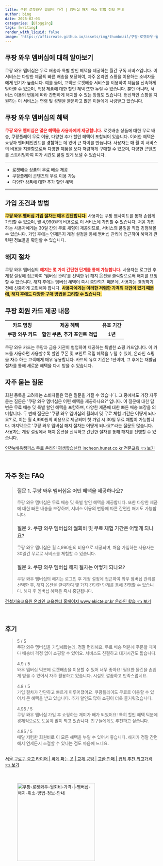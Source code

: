 ```yaml
---
title: 쿠팡 로켓와우 월회비 가격 | 멤버십 해지 취소 방법 정보 안내
author: bing
date: 2025-02-03
categories: [Blogging]
tags: [writing]
render_with_liquid: false
image: 'https://afficreate.github.io/assets/img/thumbnail/쿠팡-로켓와우-월회비-가격-|-멤버십-해지-취소-방법-정보-안내.webp'
---
```



<h2 id='쿠팡_와우_멤버십에_대해_알아보기'>쿠팡 와우 멤버십에 대해 알아보기</h2>

<p>쿠팡 와우 멤버십은 무료 배송과 특별 할인 혜택을 제공하는 월간 구독 서비스입니다. 이 서비스는 다양한 제품의 빠른 배송을 보장하여, 자주 온라인 쇼핑을 이용하는 소비자들에게 인기가 높습니다. 예를 들어, 고객은 로켓배송 서비스를 이용하여 제품을 신속하게 받아볼 수 있으며, 특정 제품에 대한 할인 혜택 또한 누릴 수 있습니다. 뿐만 아니라, 서비스 이용의 변동에 따라 간편하게 해지할 수 있는 장점도 있습니다. 헌신적인 쇼핑을 지원하는 이 서비스는 연령 및 성별을 불문하고 많은 이들에게 사랑받고 있습니다.</p>

<h2 id='쿠팡_와우_멤버십의_혜택'>쿠팡 와우 멤버십의 혜택</h2>

<p><b><span style="color: #ee2323;">쿠팡 와우 멤버십은 많은 혜택을 사용자에게 제공합니다.</span></b> 로켓배송 상품에 대한 무료 배송, 쿠팡플레이 무료 이용, 다양한 추가 할인 혜택이 포함되어 있습니다. 이러한 혜택은 쇼핑과 엔터테인먼트를 경험하는 데 있어 큰 차이를 만듭니다. 사용자는 매 월 이 서비스의 비용을 지불함으로써 다양한 제품을 보다 저렴하게 구매할 수 있으며, 다양한 콘텐츠를 스트리밍하여 여가 시간도 품질 있게 보낼 수 있습니다.</p>

<hr />

<ul>
    <li>로켓배송 상품의 무료 배송 제공</li>
    <li>쿠팡플레이 콘텐츠의 무료 이용 가능</li>
    <li>다양한 상품에 대한 추가 할인 혜택</li>
</ul>

<hr />

<h2 id='가입_조건과_방법'>가입 조건과 방법</h2>

<p><b><span style="background-color: #ffe066;">쿠팡 와우 멤버십 가입 절차는 매우 간단합니다.</span></b> 사용자는 쿠팡 웹사이트를 통해 손쉽게 가입할 수 있으며, 월 4,990원의 비용으로 이 서비스에 가입할 수 있습니다. 처음 가입하는 사용자에게는 30일 간의 무료 체험이 제공되므로, 서비스의 품질을 직접 경험해볼 수 있습니다. 가입 후에는 언제든지 계정 설정을 통해 멤버십 관리에 접근하여 혜택과 관련된 정보들을 확인할 수 있습니다.</p>

<h2 id='해지_절차'>해지 절차</h2>

<p>쿠팡 와우 멤버십의 <b><span style="color: #ee2323;">해지는 몇 가지 간단한 단계를 통해 가능합니다.</span></b> 사용자는 로그인 후 계정 설정에 접근하여 '멤버십 관리'를 선택한 뒤 해지 옵션을 클릭함으로써 해지를 요청할 수 있습니다. 해지 후에는 멤버십 혜택이 즉시 중단되기 때문에, 사용자는 결정하기 전에 신중하게 고민해야 합니다. <b><span style="background-color: #ffe066;">사용자에게는 이러한 저렴한 가격의 대안이 있기 때문에, 해지 후에도 다양한 구매 방법을 고려할 수 있습니다.</span></b></p>

<h2 id='쿠팡_회원_카드_제공_내용'>쿠팡 회원 카드 제공 내용</h2>

<table>
    <tr>
        <td style="text-align: center; height: 17px;"><b>카드 명칭</b></td>
        <td style="text-align: center; height: 17px;"><b>제공 혜택</b></td>
        <td style="text-align: center; height: 17px;"><b>유효 기간</b></td>
    </tr>
    <tr>
        <td style="text-align: center; height: 17px;"><b>쿠팡 와우 카드</b></td>
        <td style="text-align: center; height: 17px;"><b>할인 쿠폰, 추가 포인트 적립</b></td>
        <td style="text-align: center; height: 17px;"><b>1년</b></td>
    </tr>
</table>

<p>쿠팡 와우 카드는 쿠팡과 금융 기관이 협업하여 제공하는 특별한 쇼핑 카드입니다. 이 카드를 사용하면 사용할수록 할인 쿠폰 및 포인트 적립 혜택을 누릴 수 있어, 온라인 쇼핑을 자주 하는 고객에게 매우 유용합니다. 카드의 유효 기간은 1년이며, 그 후에는 재발급 절차를 통해 새로운 혜택을 다시 받을 수 있습니다.</p>

<h2 id='자주_묻는_질문'>자주 묻는 질문</h2>

<p>회원 등록을 고려하는 소비자들은 많은 질문을 가질 수 있습니다. 그 중에서도 가장 자주 묻는 질문은 '쿠팡 와우 멤버십은 어떤 혜택을 제공하나요?' 입니다. 이 질문에 대한 답변은 무료 배송 및 특별 할인 혜택을 포함하며, 다양한 제품에 대한 빠른 배송 보장을 의미합니다. 두 번째 질문은 '쿠팡 와우 멤버십의 월회비 및 무료 체험 기간은 어떻게 되나요?'로, 이는 월 4,990원의 비용으로 제공되며 첫 가입 시 30일 무료 체험이 가능합니다. 마지막으로 '쿠팡 와우 멤버십 해지 절차는 어떻게 되나요?'라는 질문도 많습니다. 사용자는 계정 설정에서 해지 옵션을 선택하고 간단한 절차를 통해 해지를 진행할 수 있습니다.</p>


<p><a class="click-button" title="인천e배움캠퍼스 무료 온라인 평생학습센터 incheon.hunet.co.kr 전문교육" href="https://afficreate.github.io/posts/%EC%9D%B8%EC%B2%9Ce%EB%B0%B0%EC%9B%80%EC%BA%A0%ED%8D%BC%EC%8A%A4-%EB%AC%B4%EB%A3%8C-%EC%98%A8%EB%9D%BC%EC%9D%B8-%ED%8F%89%EC%83%9D%ED%95%99%EC%8A%B5%EC%84%BC%ED%84%B0-incheon.hunet.co.kr-%EC%A0%84%EB%AC%B8%EA%B5%90%EC%9C%A1/" rel="dofollow">인천e배움캠퍼스 무료 온라인 평생학습센터 incheon.hunet.co.kr 전문교육 👈 보기</a></p><br>
<h2 id='자주_찾는_FAQ'>자주 찾는 FAQ</h2>
<div itemscope="" itemtype="https://schema.org/FAQPage"> 
<blockquote> 
<div itemscope="" itemprop="mainEntity" itemtype="https://schema.org/Question"> 
<h3 itemprop="name">질문 1. 쿠팡 와우 멤버십은 어떤 혜택을 제공하나요?</h3> 
<div itemscope="" itemprop="acceptedAnswer" itemtype="https://schema.org/Answer"> 
<span itemprop="text"> 
<p>쿠팡 와우 멤버십은 무료 배송 및 특별 할인 혜택을 제공합니다. 또한 다양한 제품에 대한 빠른 배송을 보장하며, 서비스 이용의 변동에 따른 간편한 해지도 가능합니다.</p> 
</span> 
</div> 
</div> 

<div itemscope="" itemprop="mainEntity" itemtype="https://schema.org/Question"> 
<h3 itemprop="name">질문 2. 쿠팡 와우 멤버십의 월회비 및 무료 체험 기간은 어떻게 되나요?</h3> 
<div itemscope="" itemprop="acceptedAnswer" itemtype="https://schema.org/Answer"> 
<span itemprop="text"> 
<p>쿠팡 와우 멤버십은 월 4,990원의 비용으로 제공되며, 처음 가입하는 사용자는 30일간 무료로 서비스를 체험할 수 있습니다.</p> 
</span> 
</div> 
</div> 

<div itemscope="" itemprop="mainEntity" itemtype="https://schema.org/Question"> 
<h3 itemprop="name">질문 3. 쿠팡 와우 멤버십 해지 절차는 어떻게 되나요?</h3> 
<div itemscope="" itemprop="acceptedAnswer" itemtype="https://schema.org/Answer"> 
<span itemprop="text"> 
<p>쿠팡 와우 멤버십의 해지는 로그인 후 계정 설정에 접근하여 와우 멤버십 관리를 선택한 후, 해지 옵션을 클릭하여 몇 가지 간단한 단계를 통해 진행할 수 있습니다. 해지 후 멤버십 혜택은 즉시 중단됩니다.</p> 
</span> 
</div> 
</div> 
</blockquote> 
</div>
<p><a class="click-button" title="건설기술교육원 온라인 교육센터 홈페이지 www.ekicte.or.kr 온라인 학습" href="https://afficreate.github.io/posts/%EA%B1%B4%EC%84%A4%EA%B8%B0%EC%88%A0%EA%B5%90%EC%9C%A1%EC%9B%90-%EC%98%A8%EB%9D%BC%EC%9D%B8-%EA%B5%90%EC%9C%A1%EC%84%BC%ED%84%B0-%ED%99%88%ED%8E%98%EC%9D%B4%EC%A7%80-www.ekicte.or.kr-%EC%98%A8%EB%9D%BC%EC%9D%B8-%ED%95%99%EC%8A%B5/" rel="dofollow">건설기술교육원 온라인 교육센터 홈페이지 www.ekicte.or.kr 온라인 학습 👈 보기</a></p><br>
<h2 id='후기'>후기</h2>
<div itemscope itemtype="https://schema.org/Product">
  <blockquote>
  <div itemprop="review" itemscope itemtype="https://schema.org/Review">
      <div itemprop="reviewRating" itemscope itemtype="https://schema.org/Rating"> <span itemprop="ratingValue">5</span> / <span itemprop="bestRating">5</span> </div>
      <span itemprop="reviewBody">쿠팡 와우 멤버십을 가입해봤는데, 정말 편리해요. 무료 배송 덕분에 주문할 때마다 배송비 걱정 없이 쇼핑할 수 있어요. 서비스도 친절하고 대기시간도 짧습니다.</span>
  </div>
  <br>
  <div itemprop="review" itemscope itemtype="https://schema.org/Review">
      <div itemprop="reviewRating" itemscope itemtype="https://schema.org/Rating"> <span itemprop="ratingValue">4.9</span> / <span itemprop="bestRating">5</span> </div>
      <span itemprop="reviewBody">와우 멤버십 덕분에 로켓배송을 이용할 수 있어 너무 좋아요! 필요한 물건을 손쉽게 받을 수 있어서 자주 활용하고 있습니다. 시설도 깔끔하고 만족스럽네요.</span>
  </div>
  <br>
  <div itemprop="review" itemscope itemtype="https://schema.org/Review">
      <div itemprop="reviewRating" itemscope itemtype="https://schema.org/Rating"> <span itemprop="ratingValue">4.8</span> / <span itemprop="bestRating">5</span> </div>
      <span itemprop="reviewBody">가입 절차가 간단하고 빠르게 이루어졌어요. 쿠팡플레이도 무료로 이용할 수 있어서 큰 혜택을 받고 있습니다. 추가 할인도 많아 쇼핑이 더욱 즐거워졌습니다.</span>
  </div>
  <br>
  <div itemprop="review" itemscope itemtype="https://schema.org/Review">
      <div itemprop="reviewRating" itemscope itemtype="https://schema.org/Rating"> <span itemprop="ratingValue">4.95</span> / <span itemprop="bestRating">5</span> </div>
      <span itemprop="reviewBody">쿠팡 와우 멤버십 가입 후 쇼핑하는 재미가 배가 되었어요! 특히 할인 혜택 덕분에 경제적으로도 도움이 많이 되고 있습니다. 친구들에게도 추천하고 싶습니다.</span>
  </div>
  <br>
  <div itemprop="review" itemscope itemtype="https://schema.org/Review">
      <div itemprop="reviewRating" itemscope itemtype="https://schema.org/Rating"> <span itemprop="ratingValue">4.85</span> / <span itemprop="bestRating">5</span> </div>
      <span itemprop="reviewBody">매달 저렴한 회원비로 이 모든 혜택을 누릴 수 있어서 좋습니다. 해지가 정말 간편해서 언제든지 조절할 수 있다는 점도 마음에 드네요.</span>
  </div>
  <br>
  </blockquote>
</div>
<p><a class="click-button" title="서울 구로구 중고 타이어 | 싸게 파는 곳 | 교체 공임 | 교환 판매 | 업체 추천 최고가격" href="https://afficreate.github.io/posts/%EC%84%9C%EC%9A%B8-%EA%B5%AC%EB%A1%9C%EA%B5%AC-%EC%A4%91%EA%B3%A0-%ED%83%80%EC%9D%B4%EC%96%B4-%EC%8B%B8%EA%B2%8C-%ED%8C%8C%EB%8A%94-%EA%B3%B3-%EA%B5%90%EC%B2%B4-%EA%B3%B5%EC%9E%84-%EA%B5%90%ED%99%98-%ED%8C%90%EB%A7%A4-%EC%97%85%EC%B2%B4-%EC%B6%94%EC%B2%9C-%EC%B5%9C%EA%B3%A0%EA%B0%80%EA%B2%A9/" rel="dofollow">서울 구로구 중고 타이어 | 싸게 파는 곳 | 교체 공임 | 교환 판매 | 업체 추천 최고가격 👈 보기</a></p><br>
<figure class="image"><img src="https://afficreate.github.io/assets/img/thumbnail/쿠팡-로켓와우-월회비-가격-|-멤버십-해지-취소-방법-정보-안내.webp" alt="쿠팡-로켓와우-월회비-가격-|-멤버십-해지-취소-방법-정보-안내" width="256" height="256"></figure>